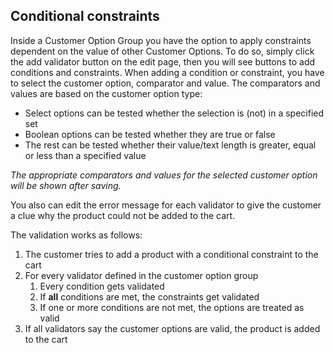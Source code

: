 ## Conditional constraints
Inside a Customer Option Group you have the option to apply constraints dependent on the value of other Customer Options.
To do so, simply click the add validator button on the edit page, then you will see buttons to add conditions and constraints.
When adding a condition or constraint, you have to select the customer option, comparator and value.
The comparators and values are based on the customer option type:
- Select options can be tested whether the selection is (not) in a specified set
- Boolean options can be tested whether they are true or false
- The rest can be tested whether their value/text length is greater, equal or less than a specified value

*The appropriate comparators and values for the selected customer option will be shown after saving.*

You also can edit the error message for each validator to give the customer a clue why the product could not be added to the cart. 

The validation works as follows:
1. The customer tries to add a product with a conditional constraint to the cart
2. For every validator defined in the customer option group
    1. Every condition gets validated
    2. If **all** conditions are met, the constraints get validated
    3. If one or more conditions are not met, the options are treated as valid
3. If all validators say the customer options are valid, the product is added to the cart
